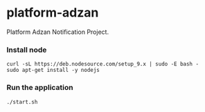 # platform-adzan

Platform Adzan Notification Project.

### Install node

```
curl -sL https://deb.nodesource.com/setup_9.x | sudo -E bash -
sudo apt-get install -y nodejs
```

### Run the application
```
./start.sh
```
